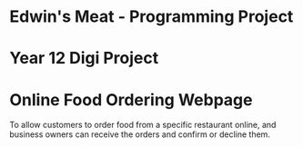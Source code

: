 # Edwin's Meat - Programming Project 
# Year 12 Digi Project
# Online Food Ordering Webpage

To allow customers to order food from a specific restaurant online, and business owners can receive the orders and confirm or decline them.
